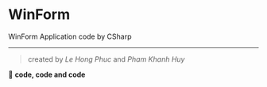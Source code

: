 # WinForm
WinForm Application code by CSharp

***
> created by *Le Hong Phuc* and *Pham Khanh Huy*

🌻 **code, code and code**
